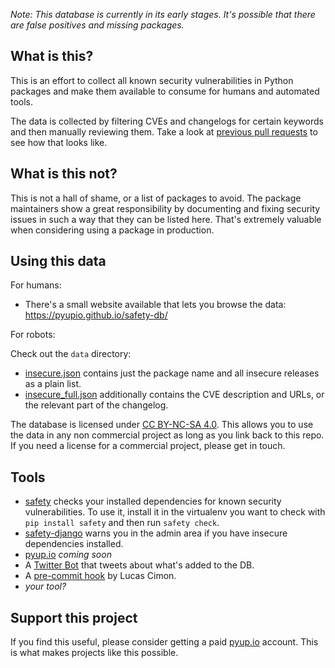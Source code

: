*Note: This database is currently in its early stages. It's possible that there are false positives and missing packages.*

## What is this?

This is an effort to collect all known security vulnerabilities in Python packages and make them available to consume for humans and automated tools.

The data is collected by filtering CVEs and changelogs for certain keywords and then manually reviewing them. Take a look at [previous pull requests](https://github.com/pyupio/safety-db/pulls) to see how that looks like.

## What is this not?

This is not a hall of shame, or a list of packages to avoid. The package maintainers show a great responsibility by documenting and fixing security issues in such a way that they can be listed here. That's extremely valuable when considering using a package in production.

## Using this data

For humans:

- There's a small website available that lets you browse the data: https://pyupio.github.io/safety-db/

For robots:

Check out the `data` directory:

- [insecure.json](https://github.com/pyupio/safety-db/blob/master/data/insecure.json) contains just the package name and all insecure releases as a plain list.
- [insecure_full.json](https://github.com/pyupio/safety-db/blob/master/data/insecure_full.json) additionally contains the CVE description and URLs, or the relevant part of the changelog.

The database is licensed under [CC BY-NC-SA 4.0](https://creativecommons.org/licenses/by-nc-sa/4.0/). This allows you to use the data in any non commercial project as long as you link back to this repo. If you need a license for a commercial project, please get in touch.

## Tools

- [safety](https://github.com/pyupio/safety) checks your installed dependencies for known security vulnerabilities. To use it, install it in the virtualenv you want to check with `pip install safety` and then run `safety check`.
- [safety-django](https://github.com/pyupio/safety-django) warns you in the admin area if you have insecure dependencies installed.
- [pyup.io](https://pyup.io) *coming soon*
- A [Twitter Bot](https://twitter.com/python_safety) that tweets about what's added to the DB.
- A [pre-commit hook](https://github.com/Lucas-C/pre-commit-hooks-safety) by Lucas Cimon.
- *your tool?*

## Support this project

If you find this useful, please consider getting a paid [pyup.io](https://pyup.io) account. This is what makes projects like this possible.
